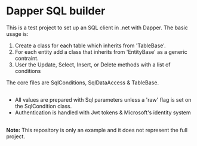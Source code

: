 # Dapper SQL builder
This is a test project to set up an SQL client in .net with Dapper.
The basic usage is:
1. Create a class for each  table which inherits from 'TableBase'.
2. For each entity add a class that inherits from 'EntityBase' as a generic contraint.
2. User the Update, Select, Insert, or Delete methods with a list of conditions

The core files are SqlConditions, SqlDataAccess & TableBase.
##
 - All values are prepared with Sql parameters unless a 'raw' flag is set on the SqlCondition class.
- Authentication is handled with Jwt tokens & Microsoft's identity system
##
**Note:** This repository is only an example and it does not represent the full project.
